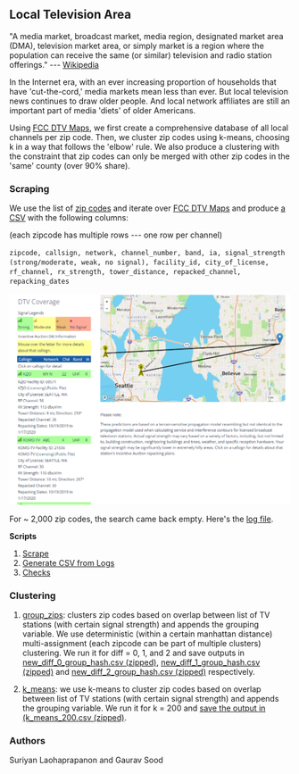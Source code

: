 ## Local Television Area

"A media market, broadcast market, media region, designated market area (DMA), television market area, or simply market is a region where the population can receive the same (or similar) television and radio station offerings." --- [Wikipedia](https://en.wikipedia.org/wiki/Media_market)

In the Internet era, with an ever increasing proportion of households that have 'cut-the-cord,' media markets mean less than ever. But local television news continues to draw older people. And local network affiliates are still an important part of media 'diets' of older Americans. 

Using [FCC DTV Maps](https://www.fcc.gov/media/engineering/dtvmaps), we first create a comprehensive database of all local channels per zip code. Then, we cluster zip codes using k-means, choosing k in a way that follows the 'elbow' rule. We also produce a clustering with the constraint that zip codes can only be merged with other zip codes in the 'same' county (over 90% share).

### Scraping

We use the list of [zip codes](data/us_zipcodes.csv) and iterate over [FCC DTV Maps](https://www.fcc.gov/media/engineering/dtvmaps) and produce [a CSV](output/stations.csv) with the following columns:

(each zipcode has multiple rows --- one row per channel)

`zipcode, callsign, network, channel_number, band, ia, signal_strength (strong/moderate, weak, no signal), facility_id, city_of_license, rf_channel, rx_strength, tower_distance, repacked_channel, repacking_dates`

![example](example.png)

For ~ 2,000 zip codes, the search came back empty. Here's the [log file](output/log.zip).

**Scripts**

1. [Scrape](scripts/01_get_data.py)
2. [Generate CSV from Logs](scripts/02_generate_csv_from_logs.py)
3. [Checks](scripts/03_generate_metatdata.py)

### Clustering

1. [group_zips](scripts/04_manhattan_distance.ipynb): clusters zip codes based on overlap between list of TV stations (with certain signal strength) and appends the grouping variable. We use deterministic (within a certain manhattan distance) multi-assignment (each zipcode can be part of multiple clusters) clustering. We run it for diff = 0, 1, and 2 and save outputs in [new_diff_0_group_hash.csv (zipped)](output/new_diff_0_group_hash.zip), [new_diff_1_group_hash.csv (zipped)](output/new_diff_1_group_hash.zip) and [new_diff_2_group_hash.csv (zipped)](output/new_diff_2_group_hash.zip.zip) respectively.

2. [k_means](scripts/05_k_means.ipynb): we use k-means to cluster zip codes based on overlap between list of TV stations (with certain signal strength) and appends the grouping variable. We run it for k = 200 and [save the output in (k_means_200.csv (zipped)](output/k_means_200.zip).

### Authors

Suriyan Laohaprapanon and Gaurav Sood
